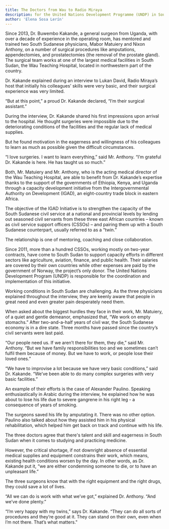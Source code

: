```yaml
---
title: The Doctors from Wau to Radio Miraya
description: for the United Nations Development Programme (UNDP) in South Sudan. (May 2016)
author: 'Elena Sosa Lerín'
---
```


Since 2013, Dr. Buwembo Kakande, a general surgeon from Uganda, with over a decade of experience in the operating room, has mentored and trained two South Sudanese physicians, Mabor Matuiery and Nixon Anthony, on a number of surgical procedures like amputations, appendectomies, and prostatectomies (the removal of the prostate gland). The surgical team works at one of the largest medical facilities in South Sudan, the Wau Teaching Hospital, located in northwestern part of the country.

Dr. Kakande explained during an interview to Lukan David, Radio Miraya’s host that initially his colleagues’ skills were very basic, and their surgical experience was very limited.

“But at this point,” a proud Dr. Kakande declared, “I’m their surgical assistant.”

During the interview, Dr. Kakande shared his first impressions upon arrival to the hospital. He thought surgeries were impossible due to the deteriorating conditions of the facilities and the regular lack of medical supplies.

But he found motivation in the eagerness and willingness of his colleagues to learn as much as possible given the difficult circumstances.

“I love surgeries. I want to learn everything,” said Mr. Anthony. “I’m grateful Dr. Kakande is here. He has taught us so much.”

Both, Mr. Matuiery and Mr. Anthony, who is the acting medical director of the Wau Teaching Hospital, are able to benefit from Dr. Kakande’s expertise thanks to the support of the governments of Ethiopia, Kenya, and Uganda through a capacity development initiative from the Intergovernmental Authority on Development (IGAD), an eight-country trade block in eastern Africa.

The objective of the IGAD Initiative is to strengthen the capacity of the South Sudanese civil service at a national and provincial levels by lending out seasoned civil servants from these three east African countries – known as civil service support officers (CSSOs) – and pairing them up with a South Sudanese counterpart, usually referred to as a “twin.”

The relationship is one of mentoring, coaching and close collaboration.

Since 2011, more than a hundred CSSOs, working mostly on two-year contracts, have come to South Sudan to support capacity efforts in different sectors like agriculture, aviation, finance, and public health. Their salaries are covered by their own countries while other expenses are paid by the government of Norway, the project’s only donor. The United Nations Development Program (UNDP) is responsible for the coordination and implementation of this initiative. 

Working conditions in South Sudan are challenging. As the three physicians explained throughout the interview, they are keenly aware that people in great need and even greater pain desperately need them.

When asked about the biggest hurdles they face in their work, Mr. Matuiery, of a quiet and gentle demeanor, emphasized that, “We work on empty stomachs.” After two-and-a-half years of civil war, the South Sudanese economy is in a dire state. Three months have passed since the country’s civil servants were last paid.

“Our people need us. If we aren’t there for them, they die,” said Mr. Anthony. “But we have family responsibilities too and we sometimes can’t fulfil them because of money. But we have to work, or people lose their loved ones.”

“We have to improvise a lot because we have very basic conditions,” said Dr. Kakande. “We’ve been able to do many complex surgeries with very basic facilities.”

An example of their efforts is the case of Alexander Paulino. Speaking enthusiastically in Arabic during the interview, he explained how he was about to lose his life due to severe gangrene in his right leg - a consequence of years of smoking.

The surgeons saved his life by amputating it. There was no other option. Paulino also talked about how they assisted him in his physical rehabilitation, which helped him get back on track and continue with his life.

The three doctors agree that there's talent and skill and eagerness in South Sudan when it comes to studying and practicing medicine.

However, the critical shortage, if not downright absence of essential medical supplies and equipment constrains their work, which means, existing health conditions worsen by the day. In other words, as Dr. Kakande put it, “we are either condemning someone to die, or to have an unpleasant life.”

The three surgeons know that with the right equipment and the right drugs, they could save a lot of lives.

“All we can do is work with what we’ve got,” explained Dr. Anthony. “And we’ve done plenty.”

“I’m very happy with my twins,” says Dr. Kakande. “They can do all sorts of procedures and they’re good at it. They can stand on their own, even when I’m not there. That’s what matters."